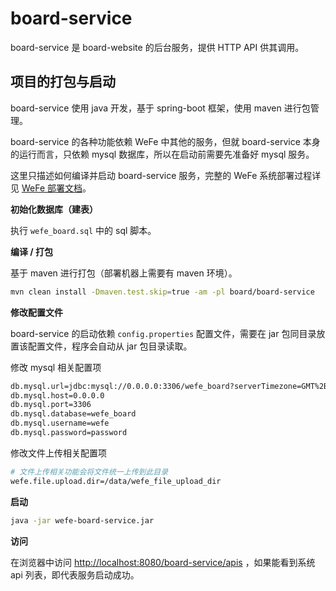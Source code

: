 # board-service

board-service 是 board-website 的后台服务，提供 HTTP API 供其调用。

## 项目的打包与启动

board-service 使用 java 开发，基于 spring-boot 框架，使用 maven 进行包管理。

board-service 的各种功能依赖 WeFe 中其他的服务，但就 board-service 本身的运行而言，只依赖 mysql 数据库，所以在启动前需要先准备好 mysql 服务。

这里只描述如何编译并启动 board-service 服务，完整的 WeFe 系统部署过程详见 [WeFe 部署文档](/install/install)。

**初始化数据库（建表）**

执行 `wefe_board.sql` 中的 sql 脚本。

**编译 / 打包**

基于 maven 进行打包（部署机器上需要有 maven 环境）。

```bash
mvn clean install -Dmaven.test.skip=true -am -pl board/board-service
```

**修改配置文件**

board-service 的启动依赖 `config.properties` 配置文件，需要在 jar 包同目录放置该配置文件，程序会自动从 jar 包目录读取。

修改 mysql 相关配置项

```bash
db.mysql.url=jdbc:mysql://0.0.0.0:3306/wefe_board?serverTimezone=GMT%2B8
db.mysql.host=0.0.0.0
db.mysql.port=3306
db.mysql.database=wefe_board
db.mysql.username=wefe
db.mysql.password=password
```

修改文件上传相关配置项

```bash
# 文件上传相关功能会将文件统一上传到此目录
wefe.file.upload.dir=/data/wefe_file_upload_dir
```

**启动**

```bash
java -jar wefe-board-service.jar
```

**访问**

在浏览器中访问 [http://localhost:8080/board-service/apis](http://localhost:8080/board-service/apis) ，如果能看到系统 api 列表，即代表服务启动成功。